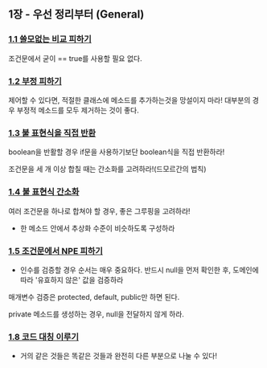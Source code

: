 ## 1장 - 우선 정리부터 (General)

### [1.1 쓸모없는 비교 피하기](./ex01_avoid_unneccessary_comparisons)

조건문에서 굳이 == true를 사용할 필요 없다.

### [1.2 부정 피하기](./ex02_avoid_negations)

제어할 수 있다면, 적절한 클래스에 메소드를 추가하는것을 망설이지 마라!
대부분의 경우 부정적 메소드를 모두 제거하는 것이 좋다.

### [1.3 불 표현식을 직접 반환](./ex03_return_boolean_expression_directly)

boolean을 반활할 경우 if문을 사용하기보단 boolean식을 직접 반환하라!

조건문을 세 개 이상 합칠 때는 간소화를 고려하라!(드모르간의 법칙)

### [1.4 불 표현식 간소화](./ex04_simplify_boolean_expressions)

여러 조건문을 하나로 합쳐야 할 경우, 좋은 그루핑을 고려하라!

- 한 메소드 안에서 추상화 수준이 비슷하도록 구성하라

### [1.5 조건문에서 NPE 피하기](./ex05_avoid_nullpointerexception_in_conditionals)

- 인수를 검증할 경우 순서는 매우 중요하다. 반드시 null을 먼저 확인한 후, 도메인에 따라 '유효하지 않은' 값을 검증하라

매개변수 검증은 protected, default, public만 하면 된다.

private 메소드를 생성하는 경우, null을 전달하지 않게 하라.

### [1.8 코드 대칭 이루기](./ex08_ensure_code_symmetry)

- 거의 같은 것들은 똑같은 것들과 완전히 다른 부분으로 나눌 수 있다!